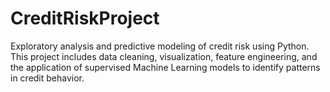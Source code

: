 # CreditRiskProject
Exploratory analysis and predictive modeling of credit risk using Python. This project includes data cleaning, visualization, feature engineering, and the application of supervised Machine Learning models to identify patterns in credit behavior.
